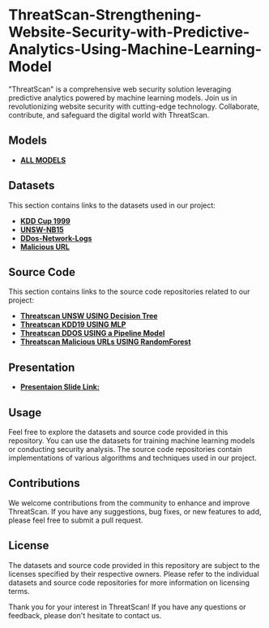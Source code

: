 

# ThreatScan-Strengthening-Website-Security-with-Predictive-Analytics-Using-Machine-Learning-Model
"ThreatScan" is a comprehensive web security solution leveraging predictive analytics powered by machine learning models. Join us in revolutionizing website security with cutting-edge technology. Collaborate, contribute, and safeguard the digital world with ThreatScan.

## Models

- **[ALL MODELS](https://drive.google.com/drive/folders/1ixy8FoU3dYrecNTLecVASvsG4_4NhUW5?usp=sharing)**


## Datasets

This section contains links to the datasets used in our project:

- **[KDD Cup 1999](https://www.kaggle.com/datasets/galaxyh/kdd-cup-1999-data)**
- **[UNSW-NB15](https://www.kaggle.com/datasets/mrwellsdavid/unsw-nb15)**
- **[DDos-Network-Logs](https://www.kaggle.com/datasets/jacobvs/ddos-attack-network-logs)**
- **[Malicious URL](https://www.kaggle.com/datasets/sid321axn/malicious-urls-dataset)**

## Source Code

This section contains links to the source code repositories related to our project:

- **[Threatscan UNSW USING Decision Tree ](https://www.kaggle.com/code/emammame/threat-scan-unsw)**
- **[Threatscan KDD19 USING MLP](https://www.kaggle.com/code/emammame/threat-scan-kddcup)**
- **[Threatscan DDOS USING a Pipeline Model](https://www.kaggle.com/code/emammame/thread-scan-ddos?rvi=1)**
- **[Threatscan Malicious URLs USING RandomForest](https://www.kaggle.com/code/hridoy1000/malicious-url-classification-using-randomforest?rvi=1)**
  
## Presentation

- **[Presentaion Slide Link:](https://docs.google.com/presentation/d/1420THgIxMyjGdvWiZsBRBu03yW8qSg9YJUb2_krObCE/edit#slide=id.g2d2497b7bad_0_192)**

  

## Usage

Feel free to explore the datasets and source code provided in this repository. You can use the datasets for training machine learning models or conducting security analysis. The source code repositories contain implementations of various algorithms and techniques used in our project.

## Contributions

We welcome contributions from the community to enhance and improve ThreatScan. If you have any suggestions, bug fixes, or new features to add, please feel free to submit a pull request.

## License

The datasets and source code provided in this repository are subject to the licenses specified by their respective owners. Please refer to the individual datasets and source code repositories for more information on licensing terms.

Thank you for your interest in ThreatScan! If you have any questions or feedback, please don't hesitate to contact us.

